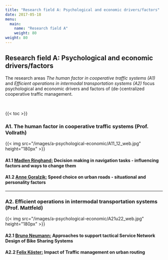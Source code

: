```yaml
---
title: "Research field A: Psychological and economic drivers/factors"
date: 2017-05-18
menu:
  main:
    name: "Research field A"
    weight: 80
weight: 80
---
```


## Research field A: Psychological and economic drivers/factors

The research areas _The human factor in cooperative traffic systems (A1)_ and _Efficient operations in intermodal transportation systems (A2)_ focus psychological and economic drivers and factors of (de-)centralized cooperative traffic management.

<br>

{{< toc >}}

### A1. The human factor in cooperative traffic systems (Prof. Vollrath)

{{< img src="/images/a-psychological-economic/A11_12_web.jpg" height="180px" >}}

#### A1.1 [Madlen Ringhand:](.) Decision making in navigation tasks - influencing factors and ways to change them

#### A1.2 [Anne Goralzik:](.) Speed choice on urban roads - situational and personality factors

---

### A2. Efficient operations in intermodal transportation systems (Prof. Mattfeld)

{{< img src="/images/a-psychological-economic/A21u22_web.jpg" height="180px" >}}

#### A2.1 [Bruno Neumann:](.) Approaches to support tactical Service Network Design of Bike Sharing Systems

#### A2.2 [Felix Köster:](.) Impact of Traffic management on urban routing


